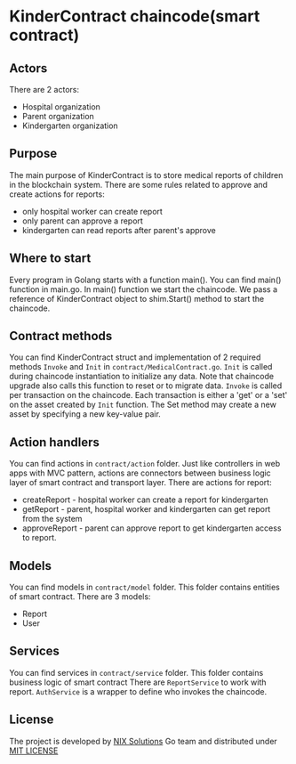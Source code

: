 # KinderContract chaincode(smart contract)

## Actors

There are 2 actors:
 - Hospital organization
 - Parent organization
 - Kindergarten organization

## Purpose

The main purpose of KinderContract is to store medical reports of children in the blockchain system. There are some rules related to approve and create actions for reports:
 - only hospital worker can create report
 - only parent can approve a report
 - kindergarten can read reports after parent's approve

## Where to start

Every program in Golang starts with a function main(). You can find main() function in  main.go.
In main() function we start the chaincode. We pass a reference of KinderContract object to shim.Start() method to start the chaincode.

## Contract methods

You can find KinderContract struct and implementation of 2 required methods `Invoke` and `Init` in `contract/MedicalContract.go`.
`Init` is called during chaincode instantiation to initialize any data. Note that chaincode upgrade also calls this function to reset or to migrate data.
`Invoke` is called per transaction on the chaincode. Each transaction is either a 'get' or a 'set' on the asset created by `Init` function. The Set method may create a new asset by specifying a new key-value pair.


## Action handlers
You can find actions in `contract/action` folder. Just like controllers in web apps with MVC pattern, actions are connectors between business logic layer of smart contract and transport layer.
There are actions for report:
- createReport - hospital worker can create a report for kindergarten
- getReport - parent, hospital worker and kindergarten can get report from the system
- approveReport - parent can approve report to get kindergarten access to report.

## Models
You can find models in `contract/model` folder. This folder contains entities of smart contract.
There are 3 models:
- Report
- User

## Services
You can find services in `contract/service` folder. This  folder contains business logic of smart contract
There are `ReportService` to work with report. `AuthService` is a wrapper to define who invokes the chaincode.
 
## License
The project is developed by [NIX Solutions](http://nixsolutions.com) Go team and distributed under [MIT LICENSE](https://github.com/nixsolutions/blockchain-poc-kindergarten-contract/blob/master/LICENSEE)